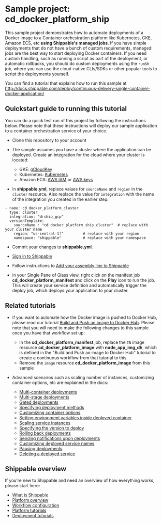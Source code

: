 # Sample project: cd_docker_platform_ship

This sample project demonstrates how to automate deployments of a Docker image to a Container orchestration platform like Kubernetes, GKE, Amazon ECS, etc **using Shippable's managed jobs**. If you have simple deployments that do not have a bunch of custom requirements, managed jobs are the best way to start deploying Docker containers. If you need custom handling, such as running a script as part of the deployment, or automatic rollbacks, you should do custom deployments using the `runSh` job, where you can use the cloud-native CLIs/SDKs or other popular tools to script the deployments yourself.

You can find a tutorial that explains how to run this sample at http://docs.shippable.com/deploy/continuous-delivery-single-container-docker-application/

## Quickstart guide to running this tutorial

You can do a quick test run of this project by following the instructions below. Please note that these instructions will deploy our sample application to a container orchestration service of your choice.

* Clone this repository to your account

* The sample assumes you have a cluster where the application can be deployed. Create an integration for the cloud where your cluster is located:
    * GKE: [gCloudKey](http://docs.shippable.com/platform/integration/gcloudKey/)
    * Kubernetes: [Kubernetes](http://docs.shippable.com/platform/integration/kubernetes/)
    * Amazon ECS: [AWS IAM](http://docs.shippable.com/platform/integration/aws-iam/) or [AWS keys](http://docs.shippable.com/platform/integration/aws-keys/)

* In **shippable.yml**, replace values for `sourceName` and `region` in the `cluster` resource. Also replace the value for `integration` with the name of the integration you created in the earlier step.

```
- name: cd_docker_platform_cluster
  type: cluster
  integration: "drship_gcp"
  versionTemplate:
    sourceName : "cd_docker_platform_ship_cluster"  # replace with your cluster name
    region: "us-central-1f"         # replace with your region
    namespace: "shippable"          # replace with your namespace

```

* Commit your changes to **shippable.yml**.

* [Sign in to Shippable](https://app.shippable.com)

* Follow instructions to [Add your assembly line to Shippable](http://docs.shippable.com/platform/tutorial/workflow/add-assembly-line/)

* In your Single Pane of Glass view, right click on the manifest job **cd_docker_platform_manifest** and click on the **Play** icon to run the job. This will create your service definition and automatically trigger the deploy job, which deploys your application to your cluster.

## Related tutorials

* If you want to automate how the Docker image is pushed to Docker Hub, please read our tutorial [Build and Push an image to Docker Hub](http://docs.shippable.com/ci/tutorial/build-push-image-to-docker-hub/). Please note that you will need to make the following changes to this sample once you have that workflow set up:
    * In the **cd_docker_platform_manifest** job, replace the `IN` image resource **cd_docker_platform_image** with **node_app_img_dh**, which is defined in the "Build and Push an image to Docker Hub" tutorial to create a continuous workflow from that tutorial to this.
    * Remove the `image` resource **cd_docker_platform_image** from this sample

* Advanced scenarios such as scaling number of instances, customizing container options, etc are explained in the docs:
    - [Multi-container deployments](http://docs.shippable.com/deploy/continuous-delivery-multi-container-docker-application/)
    - [Multi-stage deployments](http://docs.shippable.com/deploy/multi-stage-deployments)
    - [Gated deployments](http://docs.shippable.com/deploy/gated-deployments)
    - [Specifying deployment methods](http://docs.shippable.com/deploy/deployment-methods-overview)
    - [Customizing container options](http://docs.shippable.com/deploy/tutorial/customizing-container-options)
    - [Setting environment variables inside deployed container](http://docs.shippable.com/deploy/tutorial/set-environment-deployed-container)
    - [Scaling service instances](http://docs.shippable.com/deploy/tutorial/scaling-services)
    - [Specifying the version to deploy](http://docs.shippable.com/deploy/deploying-specific-version)
    - [Rolling back deployments](http://docs.shippable.com/deploy/rollback)
    - [Sending notifications upon deployments](http://docs.shippable.com/deploy/deployment-notifications)
    - [Customizing deployed service names](http://docs.shippable.com/deploy/customize-service-names)
    - [Pausing deployments](http://docs.shippable.com/deploy/pause-deployments)
    - [Deleting a deployed service](http://docs.shippable.com/deploy/deleting-a-service)

## Shippable overview

If you're new to Shippable and need an overview of how everything works, please start here:

* [What is Shippable](http://docs.shippable.com)
* [Platform overview](http://docs.shippable.com/platform/overview)
* [Workflow configuration](http://docs.shippable.com/platform/workflow/config/)
* [Platform tutorials](http://docs.shippable.com/platform/tutorials/)
* [Deployment tutorials](http://docs.shippable.com/deploy/tutorials/)
